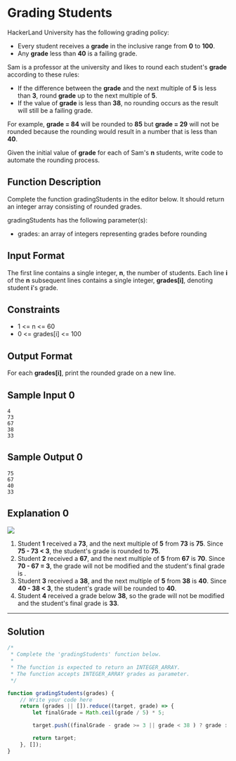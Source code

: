 # Grading Students

HackerLand University has the following grading policy:

- Every student receives a **grade** in the inclusive range from **0** to **100**.
- Any **grade** less than **40** is a failing grade.

Sam is a professor at the university and likes to round each student's **grade** according to these rules:

- If the difference between the **grade** and the next multiple of **5** is less than **3**, round **grade** up to the next multiple of **5**.
- If the value of **grade** is less than **38**, no rounding occurs as the result will still be a failing grade.

For example, **grade = 84** will be rounded to **85** but **grade = 29** will not be rounded because the rounding would result in a number that is less than **40**.

Given the initial value of **grade** for each of Sam's **n** students, write code to automate the rounding process.

## Function Description

Complete the function gradingStudents in the editor below. It should return an integer array consisting of rounded grades.

gradingStudents has the following parameter(s):

- grades: an array of integers representing grades before rounding

## Input Format

The first line contains a single integer, **n**, the number of students. 
Each line **i** of the **n** subsequent lines contains a single integer, **grades[i]**, denoting student **i**'s grade.

## Constraints 

- 1 <= n <= 60
- 0 <= grades[i] <= 100

## Output Format

For each **grades[i]**, print the rounded grade on a new line.

## Sample Input 0

```
4
73
67
38
33
```

## Sample Output 0

```
75
67
40
33
```

## Explanation 0
   
![](https://s3.amazonaws.com/hr-challenge-images/0/1484768684-54439977a1-curving2.png)

1. Student **1** received a **73**, and the next multiple of **5** from **73** is **75**. Since **75 - 73 < 3**, the student's grade is rounded to **75**.
2. Student **2** received a **67**, and the next multiple of **5** from **67** is **70**. Since **70 - 67 = 3**, the grade will not be modified and the student's final grade is .
3. Student **3** received a **38**, and the next multiple of **5** from **38** is **40**. Since **40 - 38 < 3**, the student's grade will be rounded to **40**.
4. Student **4** received a grade below **38**, so the grade will not be modified and the student's final grade is **33**.

---

## Solution

```javascript
/*
 * Complete the 'gradingStudents' function below.
 *
 * The function is expected to return an INTEGER_ARRAY.
 * The function accepts INTEGER_ARRAY grades as parameter.
 */

function gradingStudents(grades) {
    // Write your code here
    return (grades || []).reduce((target, grade) => {
        let finalGrade = Math.ceil(grade / 5) * 5;

        target.push((finalGrade - grade >= 3 || grade < 38 ) ? grade : finalGrade);

        return target;
    }, []);
}
```
